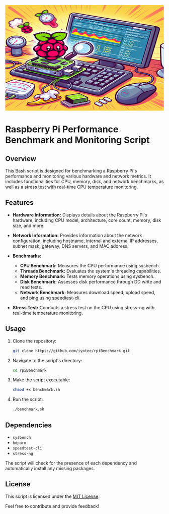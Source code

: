 <p align="center">
  <a href="https://github.com/Iyotee/rpiBenchmark">
    <img src="images/logo.svg" alt="Logo" width="669" height="335">
  </a>

# Raspberry Pi Performance Benchmark and Monitoring Script

## Overview

This Bash script is designed for benchmarking a Raspberry Pi's performance and monitoring various hardware and network metrics. It includes functionalities for CPU, memory, disk, and network benchmarks, as well as a stress test with real-time CPU temperature monitoring.

## Features

- **Hardware Information:** Displays details about the Raspberry Pi's hardware, including CPU model, architecture, core count, memory, disk size, and more.

- **Network Information:** Provides information about the network configuration, including hostname, internal and external IP addresses, subnet mask, gateway, DNS servers, and MAC address.

- **Benchmarks:**
  - **CPU Benchmark:** Measures the CPU performance using sysbench.
  - **Threads Benchmark:** Evaluates the system's threading capabilities.
  - **Memory Benchmark:** Tests memory operations using sysbench.
  - **Disk Benchmark:** Assesses disk performance through DD write and read tests.
  - **Network Benchmark:** Measures download speed, upload speed, and ping using speedtest-cli.

- **Stress Test:** Conducts a stress test on the CPU using stress-ng with real-time temperature monitoring.

## Usage

1. Clone the repository:

    ```bash
    git clone https://github.com/iyotee/rpiBenchmark.git
    ```

2. Navigate to the script's directory:

    ```bash
    cd rpiBenchmark
    ```

3. Make the script executable:

    ```bash
    chmod +x benchmark.sh
    ```

4. Run the script:

    ```bash
    ./benchmark.sh
    ```

## Dependencies

- `sysbench`
- `hdparm`
- `speedtest-cli`
- `stress-ng`

The script will check for the presence of each dependency and automatically install any missing packages.

## License

This script is licensed under the [MIT License](LICENSE).

Feel free to contribute and provide feedback!

